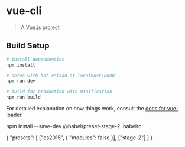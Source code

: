 # vue-cli

> A Vue.js project

## Build Setup

``` bash
# install dependencies
npm install

# serve with hot reload at localhost:8080
npm run dev

# build for production with minification
npm run build
```

For detailed explanation on how things work, consult the [docs for vue-loader](http://vuejs.github.io/vue-loader).

npm install --save-dev @babel/preset-stage-2
.babelrc

{
  "presets": [
    ["es2015", { "modules": false }],
    ["stage-2"]
  ]
}

